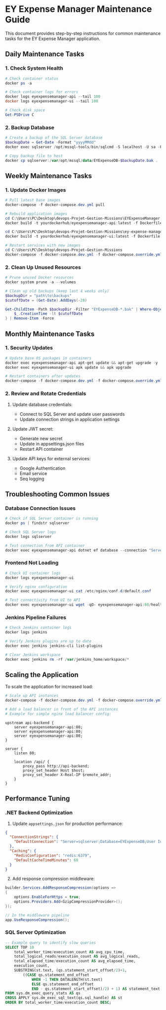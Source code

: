 # EY Expense Manager Maintenance Guide

This document provides step-by-step instructions for common maintenance tasks for the EY Expense Manager application.

## Daily Maintenance Tasks

### 1. Check System Health

```powershell
# Check container status
docker ps -a

# Check container logs for errors
docker logs eyexpensemanager-api --tail 100
docker logs eyexpensemanager-ui --tail 100

# Check disk space
Get-PSDrive C
```

### 2. Backup Database

```powershell
# Create a backup of the SQL Server database
$backupDate = Get-Date -Format "yyyyMMdd"
docker exec sqlserver /opt/mssql-tools/bin/sqlcmd -S localhost -U sa -P "YourStrong@Password123" -Q "BACKUP DATABASE EYExpenseDB TO DISK = N'/var/opt/mssql/data/EYExpenseDB-$backupDate.bak' WITH NOFORMAT, NOINIT, NAME = 'EYExpenseDB-Full', SKIP, NOREWIND, NOUNLOAD, STATS = 10"

# Copy backup file to host
docker cp sqlserver:/var/opt/mssql/data/EYExpenseDB-$backupDate.bak .
```

## Weekly Maintenance Tasks

### 1. Update Docker Images

```powershell
# Pull latest base images
docker-compose -f docker-compose.dev.yml pull

# Rebuild application images
cd C:\Users\PC\Desktop\devops-Projet-Gestion-Missions\EYExpenseManager
docker build -t yourdockerhub/eyexpensemanager-api:latest -f Dockerfile .

cd C:\Users\PC\Desktop\devops-Projet-Gestion-Missions\ey-expense-manager-ui
docker build -t yourdockerhub/eyexpensemanager-ui:latest -f Dockerfile .

# Restart services with new images
cd C:\Users\PC\Desktop\devops-Projet-Gestion-Missions
docker-compose -f docker-compose.dev.yml -f docker-compose.override.yml up -d
```

### 2. Clean Up Unused Resources

```powershell
# Prune unused Docker resources
docker system prune -a --volumes

# Clean up old backups (keep last 4 weeks only)
$backupDir = "path\to\backups"
$cutoffDate = (Get-Date).AddDays(-28)

Get-ChildItem -Path $backupDir -Filter "EYExpenseDB-*.bak" | Where-Object {
    $_.CreationTime -lt $cutoffDate
} | Remove-Item -Force
```

## Monthly Maintenance Tasks

### 1. Security Updates

```powershell
# Update base OS packages in containers
docker exec eyexpensemanager-api apt-get update && apt-get upgrade -y
docker exec eyexpensemanager-ui apk update && apk upgrade

# Restart containers after updates
docker-compose -f docker-compose.dev.yml -f docker-compose.override.yml restart
```

### 2. Review and Rotate Credentials

1. Update database credentials:
   - Connect to SQL Server and update user passwords
   - Update connection strings in application settings

2. Update JWT secret:
   - Generate new secret
   - Update in appsettings.json files
   - Restart API container

3. Update API keys for external services:
   - Google Authentication
   - Email service
   - Seq logging

## Troubleshooting Common Issues

### Database Connection Issues

```powershell
# Check if SQL Server container is running
docker ps | findstr sqlserver

# Check SQL Server logs
docker logs sqlserver

# Test connection from API container
docker exec eyexpensemanager-api dotnet ef database --connection "Server=sqlserver;Database=EYExpenseDB;User Id=sa;Password=YourStrong@Password123;TrustServerCertificate=True;" list
```

### Frontend Not Loading

```powershell
# Check UI container logs
docker logs eyexpensemanager-ui

# Verify nginx configuration
docker exec eyexpensemanager-ui cat /etc/nginx/conf.d/default.conf

# Test connectivity from UI to API
docker exec eyexpensemanager-ui wget -qO- eyexpensemanager-api:80/health
```

### Jenkins Pipeline Failures

```powershell
# Check Jenkins container logs
docker logs jenkins

# Verify Jenkins plugins are up to date
docker exec jenkins jenkins-cli list-plugins

# Clear Jenkins workspace
docker exec jenkins rm -rf /var/jenkins_home/workspace/*
```

## Scaling the Application

To scale the application for increased load:

```powershell
# Scale up API instances
docker-compose -f docker-compose.dev.yml -f docker-compose.override.yml up -d --scale eyexpensemanager-api=3

# Add a load balancer in front of the API instances
# Example for simple nginx load balancer config:
```

```nginx
upstream api-backend {
    server eyexpensemanager-api:80;
    server eyexpensemanager-api:80;
    server eyexpensemanager-api:80;
}

server {
    listen 80;
    
    location /api/ {
        proxy_pass http://api-backend;
        proxy_set_header Host $host;
        proxy_set_header X-Real-IP $remote_addr;
    }
}
```

## Performance Tuning

### .NET Backend Optimization

1. Update `appsettings.json` for production performance:

```json
{
  "ConnectionStrings": {
    "DefaultConnection": "Server=sqlserver;Database=EYExpenseDB;User Id=sa;Password=YourStrong@Password123;TrustServerCertificate=True;Max Pool Size=100;Min Pool Size=10;"
  },
  "Caching": {
    "RedisConfiguration": "redis:6379",
    "DefaultCacheTimeMinutes": 60
  }
}
```

2. Add response compression middleware:

```csharp
builder.Services.AddResponseCompression(options =>
{
    options.EnableForHttps = true;
    options.Providers.Add<GzipCompressionProvider>();
});

// In the middleware pipeline
app.UseResponseCompression();
```

### SQL Server Optimization

```sql
-- Example query to identify slow queries
SELECT TOP 10
    total_worker_time/execution_count AS avg_cpu_time,
    total_logical_reads/execution_count AS avg_logical_reads,
    total_elapsed_time/execution_count AS avg_elapsed_time,
    execution_count,
    SUBSTRING(st.text, (qs.statement_start_offset/2)+1,
        ((CASE qs.statement_end_offset
            WHEN -1 THEN DATALENGTH(st.text)
            ELSE qs.statement_end_offset
            END - qs.statement_start_offset)/2) + 1) AS statement_text
FROM sys.dm_exec_query_stats AS qs
CROSS APPLY sys.dm_exec_sql_text(qs.sql_handle) AS st
ORDER BY total_worker_time/execution_count DESC;
```
